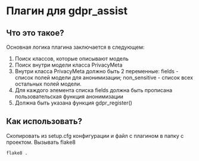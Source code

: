 Плагин для gdpr_assist
===========================

Что это такое?
-------------
Основная логика плагина заключается в следующем:
1. Поиск классов, которые описывают модель
2. Поиск внутри модели класса PrivacyMeta
3. Внутри класса PrivacyMeta должно быть 2 переменные: fields - список полей модели для анонимизации; non_sensitive - список всех остальных полей модели.
4. Для каждого элемента списка fields должна быть прописана пользовательская функция анонимизации
5. Должна быть указана функция gdpr_register()


Как использовать?
-----------------

Скопировать из setup.cfg конфигурации и файл с плагином в папку с проектом.
Вызывать flake8

```
flake8 .
```
